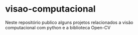 # visao-computacional
Neste repositório publico alguns projetos relacionados a visão computacional com python e a biblioteca Open-CV
